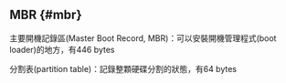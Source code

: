 ## MBR {#mbr}

主要開機記錄區(Master Boot Record, MBR)：可以安裝開機管理程式(boot loader)的地方，有446 bytes

分割表(partition table)：記錄整顆硬碟分割的狀態，有64 bytes